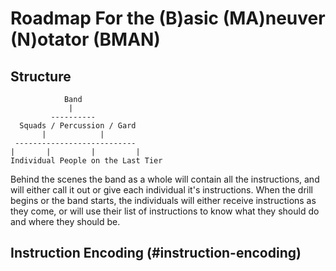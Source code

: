 # Roadmap For the (B)asic (MA)neuver (N)otator (BMAN)

## Structure
```
            Band
             |
         ----------
  Squads / Percussion / Gard
       |            |
 ---------------------------
|       |         |         |
Individual People on the Last Tier
```
Behind the scenes the band as a whole will contain all the instructions, and will either call it out or give each individual it's instructions. When the drill begins or the band starts, the individuals will either receive instructions as they come, or will use their list of instructions to know what they should do and where they should be.


## Instruction Encoding (#instruction-encoding)
